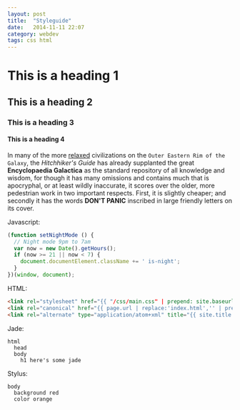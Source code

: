 ```yaml
---
layout: post
title:  "Styleguide"
date:   2014-11-11 22:07
category: webdev
tags: css html
---
```


# This is a heading 1

## This is a heading 2

### This is a heading 3

#### This is a heading 4

In many of the more [relaxed](http://earth) civilizations on the `Outer Eastern Rim of the Galaxy`, the *Hitchhiker's Guide* has already supplanted the great **Encyclopaedia Galactica** as the standard repository of all knowledge and wisdom, for though it has many omissions and contains much that is apocryphal, or at least wildly inaccurate, it scores over the older, more pedestrian work in two important respects.
First, it is slightly cheaper; and secondly it has the words **DON'T PANIC** inscribed in large friendly letters on its cover.

Javascript:

```js
(function setNightMode () {
  // Night mode 9pm to 7am
  var now = new Date().getHours();
  if (now >= 21 || now < 7) {
    document.documentElement.className += ' is-night';
  }
})(window, document);
```

HTML:

```html
<link rel="stylesheet" href="{{ "/css/main.css" | prepend: site.baseurl }}">
<link rel="canonical" href="{{ page.url | replace:'index.html','' | prepend: site.baseurl | prepend: site.url }}">
<link rel="alternate" type="application/atom+xml" title="{{ site.title }}" href="{{ "/feed.xml" | prepend: site.baseurl | prepend: site.url }}" />
```

Jade:

```jade
html
  head
  body
    h1 here's some jade
```

Stylus:

```stylus
body
  background red
  color orange
```